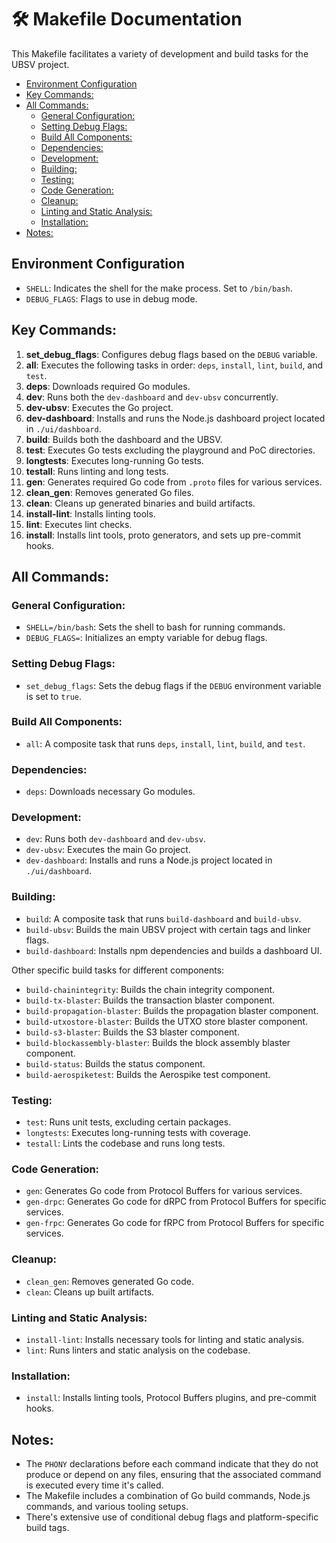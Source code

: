 # 🛠️ Makefile Documentation

This Makefile facilitates a variety of development and build tasks for the UBSV project.

- [Environment Configuration](#environment-configuration)
- [Key Commands:](#key-commands)
- [All Commands:](#all-commands)
    - [General Configuration:](#general-configuration)
    - [Setting Debug Flags:](#setting-debug-flags)
    - [Build All Components:](#build-all-components)
    - [Dependencies:](#dependencies)
    - [Development:](#development)
    - [Building:](#building)
    - [Testing:](#testing)
    - [Code Generation:](#code-generation)
    - [Cleanup:](#cleanup)
    - [Linting and Static Analysis:](#linting-and-static-analysis)
    - [Installation:](#installation)
- [Notes:](#notes)


## Environment Configuration
- `SHELL`: Indicates the shell for the make process. Set to `/bin/bash`.
- `DEBUG_FLAGS`: Flags to use in debug mode.

## Key Commands:

1. **set_debug_flags**: Configures debug flags based on the `DEBUG` variable.
2. **all**: Executes the following tasks in order: `deps`, `install`, `lint`, `build`, and `test`.
3. **deps**: Downloads required Go modules.
4. **dev**: Runs both the `dev-dashboard` and `dev-ubsv` concurrently.
5. **dev-ubsv**: Executes the Go project.
6. **dev-dashboard**: Installs and runs the Node.js dashboard project located in `./ui/dashboard`.
7. **build**: Builds both the dashboard and the UBSV.
8. **test**: Executes Go tests excluding the playground and PoC directories.
9. **longtests**: Executes long-running Go tests.
10. **testall**: Runs linting and long tests.
11. **gen**: Generates required Go code from `.proto` files for various services.
12. **clean_gen**: Removes generated Go files.
13. **clean**: Cleans up generated binaries and build artifacts.
14. **install-lint**: Installs linting tools.
15. **lint**: Executes lint checks.
16. **install**: Installs lint tools, proto generators, and sets up pre-commit hooks.

## All Commands:

### General Configuration:

- `SHELL=/bin/bash`: Sets the shell to bash for running commands.
- `DEBUG_FLAGS=`: Initializes an empty variable for debug flags.

### Setting Debug Flags:

- `set_debug_flags`: Sets the debug flags if the `DEBUG` environment variable is set to `true`.

### Build All Components:

- `all`: A composite task that runs `deps`, `install`, `lint`, `build`, and `test`.

### Dependencies:

- `deps`: Downloads necessary Go modules.

### Development:

- `dev`: Runs both `dev-dashboard` and `dev-ubsv`.
- `dev-ubsv`: Executes the main Go project.
- `dev-dashboard`: Installs and runs a Node.js project located in `./ui/dashboard`.

### Building:

- `build`: A composite task that runs `build-dashboard` and `build-ubsv`.
- `build-ubsv`: Builds the main UBSV project with certain tags and linker flags.
- `build-dashboard`: Installs npm dependencies and builds a dashboard UI.

Other specific build tasks for different components:

- `build-chainintegrity`: Builds the chain integrity component.
- `build-tx-blaster`: Builds the transaction blaster component.
- `build-propagation-blaster`: Builds the propagation blaster component.
- `build-utxostore-blaster`: Builds the UTXO store blaster component.
- `build-s3-blaster`: Builds the S3 blaster component.
- `build-blockassembly-blaster`: Builds the block assembly blaster component.
- `build-status`: Builds the status component.
- `build-aerospiketest`: Builds the Aerospike test component.

### Testing:

- `test`: Runs unit tests, excluding certain packages.
- `longtests`: Executes long-running tests with coverage.
- `testall`: Lints the codebase and runs long tests.

### Code Generation:

- `gen`: Generates Go code from Protocol Buffers for various services.
- `gen-drpc`: Generates Go code for dRPC from Protocol Buffers for specific services.
- `gen-frpc`: Generates Go code for fRPC from Protocol Buffers for specific services.

### Cleanup:

- `clean_gen`: Removes generated Go code.
- `clean`: Cleans up built artifacts.

### Linting and Static Analysis:

- `install-lint`: Installs necessary tools for linting and static analysis.
- `lint`: Runs linters and static analysis on the codebase.

### Installation:

- `install`: Installs linting tools, Protocol Buffers plugins, and pre-commit hooks.

## Notes:
- The `PHONY` declarations before each command indicate that they do not produce or depend on any files, ensuring that the associated command is executed every time it's called.
- The Makefile includes a combination of Go build commands, Node.js commands, and various tooling setups.
- There's extensive use of conditional debug flags and platform-specific build tags.

